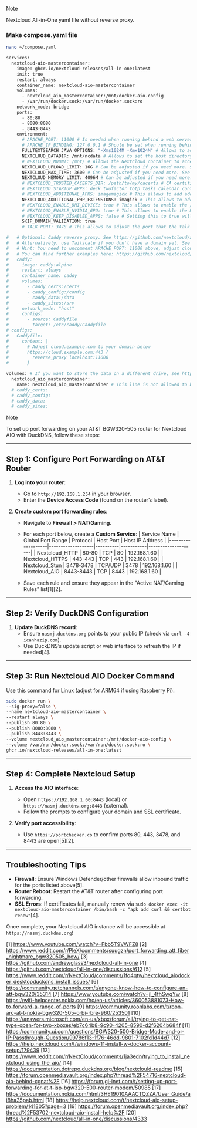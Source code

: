 >[!NOTE]
>Nextcloud All-in-One yaml file without reverse proxy.

### Make compose.yaml file
```bash
nano ~/compose.yaml
```

```bash
services:
  nextcloud-aio-mastercontainer:
    image: ghcr.io/nextcloud-releases/all-in-one:latest
    init: true
    restart: always
    container_name: nextcloud-aio-mastercontainer
    volumes:
      - nextcloud_aio_mastercontainer:/mnt/docker-aio-config
      - /var/run/docker.sock:/var/run/docker.sock:ro
    network_mode: bridge
    ports:
      - 80:80
      - 8080:8080
      - 8443:8443
    environment: 
      # APACHE_PORT: 11000 # Is needed when running behind a web server or reverse proxy (like Apache, Nginx, Caddy, Cloudflare Tunnel and else). See https://github.com/nextcloud/all-in-one/blob/main/reverse-proxy.md
      # APACHE_IP_BINDING: 127.0.0.1 # Should be set when running behind a web server or reverse proxy (like Apache, Nginx, Caddy, Cloudflare Tunnel and else) that is running on the same host. See https://github.com/nextcloud/all-in-one/blob/main/reverse-proxy.md
      FULLTEXTSEARCH_JAVA_OPTIONS: "-Xms1024M -Xmx1024M" # Allows to adjust the fulltextsearch java options. See https://github.com/nextcloud/all-in-one#how-to-adjust-the-fulltextsearch-java-options
      NEXTCLOUD_DATADIR: /mnt/ncdata # Allows to set the host directory for Nextcloud's datadir. ⚠️⚠️⚠️ Warning: do not set or adjust this value after the initial Nextcloud installation is done! See https://github.com/nextcloud/all-in-one#how-to-change-the-default-location-of-nextclouds-datadir
      # NEXTCLOUD_MOUNT: /mnt/ # Allows the Nextcloud container to access the chosen directory on the host. See https://github.com/nextcloud/all-in-one#how-to-allow-the-nextcloud-container-to-access-directories-on-the-host
      NEXTCLOUD_UPLOAD_LIMIT: 16G # Can be adjusted if you need more. See https://github.com/nextcloud/all-in-one#how-to-adjust-the-upload-limit-for-nextcloud
      NEXTCLOUD_MAX_TIME: 3600 # Can be adjusted if you need more. See https://github.com/nextcloud/all-in-one#how-to-adjust-the-max-execution-time-for-nextcloud
      NEXTCLOUD_MEMORY_LIMIT: 4096M # Can be adjusted if you need more. See https://github.com/nextcloud/all-in-one#how-to-adjust-the-php-memory-limit-for-nextcloud
      # NEXTCLOUD_TRUSTED_CACERTS_DIR: /path/to/my/cacerts # CA certificates in this directory will be trusted by the OS of the nextcloud container (Useful e.g. for LDAPS) See https://github.com/nextcloud/all-in-one#how-to-trust-user-defined-certification-authorities-ca
      # NEXTCLOUD_STARTUP_APPS: deck twofactor_totp tasks calendar contacts notes # Allows to modify the Nextcloud apps that are installed on starting AIO the first time. See https://github.com/nextcloud/all-in-one#how-to-change-the-nextcloud-apps-that-are-installed-on-the-first-startup
      # NEXTCLOUD_ADDITIONAL_APKS: imagemagick # This allows to add additional packages to the Nextcloud container permanently. Default is imagemagick but can be overwritten by modifying this value. See https://github.com/nextcloud/all-in-one#how-to-add-os-packages-permanently-to-the-nextcloud-container
      NEXTCLOUD_ADDITIONAL_PHP_EXTENSIONS: imagick # This allows to add additional php extensions to the Nextcloud container permanently. Default is imagick but can be overwritten by modifying this value. See https://github.com/nextcloud/all-in-one#how-to-add-php-extensions-permanently-to-the-nextcloud-container
      # NEXTCLOUD_ENABLE_DRI_DEVICE: true # This allows to enable the /dev/dri device for containers that profit from it. ⚠️⚠️⚠️ Warning: this only works if the '/dev/dri' device is present on the host! If it should not exist on your host, don't set this to true as otherwise the Nextcloud container will fail to start! See https://github.com/nextcloud/all-in-one#how-to-enable-hardware-acceleration-for-nextcloud
      # NEXTCLOUD_ENABLE_NVIDIA_GPU: true # This allows to enable the NVIDIA runtime and GPU access for containers that profit from it. ⚠️⚠️⚠️ Warning: this only works if an NVIDIA gpu is installed on the server. See https://github.com/nextcloud/all-in-one#how-to-enable-hardware-acceleration-for-nextcloud.
      # NEXTCLOUD_KEEP_DISABLED_APPS: false # Setting this to true will keep Nextcloud apps that are disabled in the AIO interface and not uninstall them if they should be installed. See https://github.com/nextcloud/all-in-one#how-to-keep-disabled-apps
      SKIP_DOMAIN_VALIDATION: true 
      # TALK_PORT: 3478 # This allows to adjust the port that the talk container is using which is exposed on the host. See https://github.com/nextcloud/all-in-one#how-to-adjust-the-talk-port

#   # Optional: Caddy reverse proxy. See https://github.com/nextcloud/all-in-one/discussions/575
#   # Alternatively, use Tailscale if you don't have a domain yet. See https://github.com/nextcloud/all-in-one/discussions/5439
#   # Hint: You need to uncomment APACHE_PORT: 11000 above, adjust cloud.example.com to your domain and uncomment the necessary docker volumes at the bottom of this file in order to make it work
#   # You can find further examples here: https://github.com/nextcloud/all-in-one/discussions/588
#   caddy:
#     image: caddy:alpine
#     restart: always
#     container_name: caddy
#     volumes:
#       - caddy_certs:/certs
#       - caddy_config:/config
#       - caddy_data:/data
#       - caddy_sites:/srv
#     network_mode: "host"
#     configs:
#       - source: Caddyfile
#         target: /etc/caddy/Caddyfile
# configs:
#   Caddyfile:
#     content: |
#       # Adjust cloud.example.com to your domain below
#       https://cloud.example.com:443 {
#         reverse_proxy localhost:11000
#       }

volumes: # If you want to store the data on a different drive, see https://github.com/nextcloud/all-in-one#how-to-store-the-filesinstallation-on-a-separate-drive
  nextcloud_aio_mastercontainer:
    name: nextcloud_aio_mastercontainer # This line is not allowed to be changed as otherwise the built-in backup solution will not work
  # caddy_certs:
  # caddy_config:
  # caddy_data:
  # caddy_sites:
```



>[!NOTE]
>To set up port forwarding on your AT&T BGW320-505 router for Nextcloud AIO with DuckDNS, follow these steps:

---

## **Step 1: Configure Port Forwarding on AT&T Router**
1. **Log into your router**:
   - Go to `http://192.168.1.254` in your browser.
   - Enter the **Device Access Code** (found on the router’s label).

2. **Create custom port forwarding rules**:
   - Navigate to **Firewall > NAT/Gaming**.
   - For each port below, create a **Custom Service**:
     | Service Name      | Global Port Range | Protocol | Host Port | Host IP Address    |
     |-------------------|-------------------|----------|-----------|--------------------|
     | Nextcloud_HTTP    | 80-80             | TCP      | 80        | 192.168.1.60      |
     | Nextcloud_HTTPS   | 443-443           | TCP      | 443       | 192.168.1.60      |
     | Nextcloud_Stun    | 3478-3478         | TCP/UDP  | 3478      | 192.168.1.60      |
     | Nextcloud_AIO     | 8443-8443         | TCP      | 8443      | 192.168.1.60      |

   - Save each rule and ensure they appear in the "Active NAT/Gaming Rules" list[1][2].

---

## **Step 2: Verify DuckDNS Configuration**
1. **Update DuckDNS record**:
   - Ensure `nasmj.duckdns.org` points to your public IP (check via `curl -4 icanhazip.com`).
   - Use DuckDNS’s update script or web interface to refresh the IP if needed[4].

---

## **Step 3: Run Nextcloud AIO Docker Command**
Use this command for Linux (adjust for ARM64 if using Raspberry Pi):
```bash
sudo docker run \
--sig-proxy=false \
--name nextcloud-aio-mastercontainer \
--restart always \
--publish 80:80 \
--publish 8080:8080 \
--publish 8443:8443 \
--volume nextcloud_aio_mastercontainer:/mnt/docker-aio-config \
--volume /var/run/docker.sock:/var/run/docker.sock:ro \
ghcr.io/nextcloud-releases/all-in-one:latest
```

---

## **Step 4: Complete Nextcloud Setup**
1. **Access the AIO interface**:
   - Open `https://192.168.1.60:8443` (local) or `https://nasmj.duckdns.org:8443` (external).
   - Follow the prompts to configure your domain and SSL certificate.

2. **Verify port accessibility**:
   - Use `https://portchecker.co` to confirm ports 80, 443, 3478, and 8443 are open[5][2].

---

## **Troubleshooting Tips**
- **Firewall**: Ensure Windows Defender/other firewalls allow inbound traffic for the ports listed above[5].
- **Router Reboot**: Restart the AT&T router after configuring port forwarding.
- **SSL Errors**: If certificates fail, manually renew via `sudo docker exec -it nextcloud-aio-mastercontainer /bin/bash -c "apk add curl && certbot renew"`[4].

Once complete, your Nextcloud AIO instance will be accessible at `https://nasmj.duckdns.org`!

[1] https://www.youtube.com/watch?v=Fbb5T9VWFZ8
[2] https://www.reddit.com/r/PleX/comments/suugzn/port_forwarding_att_fiber_nightmare_bgw320505_how/
[3] https://github.com/andrewglass3/nextcloud-all-in-one
[4] https://github.com/nextcloud/all-in-one/discussions/612
[5] https://www.reddit.com/r/NextCloud/comments/1fo4qtw/nextcloud_aiodocker_desktopduckdns_install_issues/
[6] https://community.getchannels.com/t/anyone-know-how-to-configure-an-att-bgw320/35314
[7] https://www.youtube.com/watch?v=jI_4fhSwgYw
[8] https://wifi-helpcenter.nokia.com/hc/en-us/articles/360053881073-How-to-forward-a-range-of-ports
[9] https://community.roonlabs.com/t/roon-arc-at-t-nokia-bgw320-505-orbi-rbre-960/253501
[10] https://answers.microsoft.com/en-us/xbox/forum/all/trying-to-get-nat-type-open-for-two-xboxes/eb7c64b8-9c90-4205-8590-d2f6204b684f
[11] https://community.ui.com/questions/BGW320-500-Bridge-Mode-and-or-IP-Passthrough-Question/99786f13-1f76-46dd-9801-7102fd1d44d7
[12] https://help.nextcloud.com/t/windows-11-install-w-docker-account-setup/179439
[13] https://www.reddit.com/r/NextCloud/comments/1ja3edn/trying_to_install_nextcloud_using_the_aio/
[14] https://documentation.dotrepo.duckdns.org/blog/nextclould-readme
[15] https://forum.openmediavault.org/index.php?thread%2F54716-nextcloud-aio-behind-cgnat%2F
[16] https://forum.gl-inet.com/t/setting-up-port-forwarding-for-at-t-isp-bgw320-500-router-modem/50985
[17] https://documentation.nokia.com/html/3HE19010AAACTQZZA/User_Guide/ai8ha35pab.html
[18] https://help.nextcloud.com/t/nextcloud-aio-setup-problem/141805?page=3
[19] https://forum.openmediavault.org/index.php?thread%2F53702-nextcloud-aio-install-help%2F
[20] https://github.com/nextcloud/all-in-one/discussions/4333
